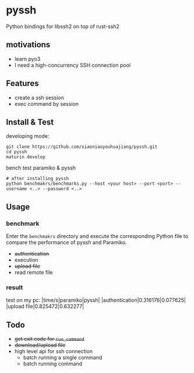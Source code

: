 # pyssh
Python bindings for libssh2 on top of rust-ssh2

## motivations
* learn pyo3
* I need a high-concurrency SSH connection pool

## Features
* create a ssh session
* exec command by session

## Install & Test
developing mode:
```shell
git clone https://github.com/xiaoniaoyouhuajiang/pyssh.git
cd pyssh
maturin develop
```

bench test paramiko & pyssh 
```shell
# after installing pyssh
python benchmakrs/benchmarks.py --host <your host> --port <port> --username <..> --password <..> 
```

## Usage
### benchmark
Enter the `benchmakrs` directory and execute the corresponding Python file to compare the performance of pyssh and Paramiko.
* ~~authentication~~
* execution
* ~~upload file~~
* read remote file

### result
test on my pc:
|time/s|paramiko|pyssh|
|authentication|0.316176|0.077625|
|upload file|0.825472|0.632277|

## Todo
* ~~get exit code for `run_command`~~
* ~~download/upload file~~
* high level api for ssh connection
    * batch running a single command
    * batch running command

